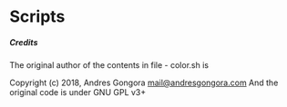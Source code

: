 # Scripts
##### Credits


The original author of the contents in file - color.sh is 

Copyright (c) 2018, Andres Gongora <mail@andresgongora.com> 
And the original code is under GNU GPL v3+

